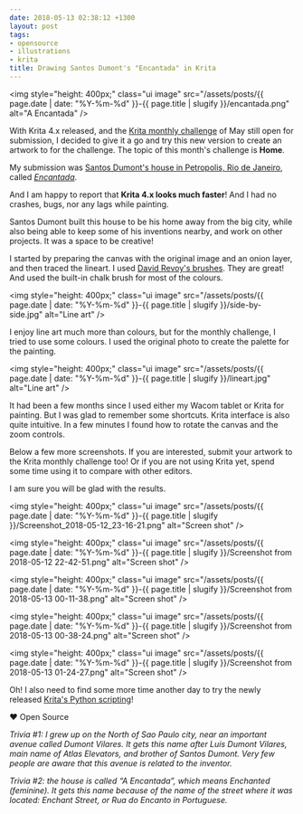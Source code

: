 ```yaml
---
date: 2018-05-13 02:38:12 +1300
layout: post
tags:
- opensource
- illustrations
- krita
title: Drawing Santos Dumont's "Encantada" in Krita
---
```


<img style="height: 400px;" class="ui image" src="/assets/posts/{{ page.date | date: "%Y-%m-%d" }}-{{ page.title | slugify }}/encantada.png" alt="A Encantada" />


With Krita 4.x released, and the [Krita monthly challenge](https://forum.kde.org/viewtopic.php?f=277&t=152338&p=398403#p398403)
of May still open for submission, I decided to give it a go and try this new version to create
an artwork to for the challenge. The topic of this month's challenge is **Home**.

My submission was [Santos Dumont's house in Petropolis, Rio de Janeiro](https://www.google.co.nz/maps/place/Casa+de+Santos+Dumont/@-22.5103512,-43.1864205,17z/data=!3m1!4b1!4m5!3m4!1s0x70145eaee05ea9b:0x33f52a8860f58db9!8m2!3d-22.5103562!4d-43.1842318), called
[*Encantada*]((https://en.wikipedia.org/wiki/Alberto_Santos-Dumont#A_Encantada)).

And I am happy to report that **Krita 4.x looks much faster**! And I had no crashes, bugs,
nor any lags while painting.

Santos Dumont built this house to be his home away from the big city, while also being able to
keep some of his inventions nearby, and work on other projects. It was a space to be
creative!

I started by preparing the canvas with the original image and an onion layer, and then traced
the lineart. I used [David Revoy's brushes](https://www.davidrevoy.com/article340/krita-4-0-brushes).
They are great! And used the built-in chalk brush for most of the colours.

<img style="height: 400px;" class="ui image" src="/assets/posts/{{ page.date | date: "%Y-%m-%d" }}-{{ page.title | slugify }}/side-by-side.jpg" alt="Line art" />


I enjoy line art much more than colours, but for the monthly challenge, I tried to use
some colours. I used the original photo to create the palette for the painting.

<img style="height: 400px;" class="ui image" src="/assets/posts/{{ page.date | date: "%Y-%m-%d" }}-{{ page.title | slugify }}/lineart.jpg" alt="Line art" />


It had been a few months since I used either my Wacom tablet or Krita for painting. But I
was glad to remember some shortcuts. Krita interface is also quite intuitive. In a few
minutes I found how to rotate the canvas and the zoom controls.

Below a few more screenshots. If you are interested, submit your artwork to the Krita monthly
challenge too! Or if you are not using Krita yet, spend some time using it to compare
with other editors.

I am sure you will be glad with the results.

<img style="height: 400px;" class="ui image" src="/assets/posts/{{ page.date | date: "%Y-%m-%d" }}-{{ page.title | slugify }}/Screenshot_2018-05-12_23-16-21.png" alt="Screen shot" />

<img style="height: 400px;" class="ui image" src="/assets/posts/{{ page.date | date: "%Y-%m-%d" }}-{{ page.title | slugify }}/Screenshot from 2018-05-12 22-42-51.png" alt="Screen shot" />

<img style="height: 400px;" class="ui image" src="/assets/posts/{{ page.date | date: "%Y-%m-%d" }}-{{ page.title | slugify }}/Screenshot from 2018-05-13 00-11-38.png" alt="Screen shot" />

<img style="height: 400px;" class="ui image" src="/assets/posts/{{ page.date | date: "%Y-%m-%d" }}-{{ page.title | slugify }}/Screenshot from 2018-05-13 00-38-24.png" alt="Screen shot" />

<img style="height: 400px;" class="ui image" src="/assets/posts/{{ page.date | date: "%Y-%m-%d" }}-{{ page.title | slugify }}/Screenshot from 2018-05-13 01-24-27.png" alt="Screen shot" />

Oh! I also need to find some more time another day to try the newly released
[Krita's Python scripting](https://docs.krita.org/Introduction_to_Python_Scripting)!

&hearts; Open Source

*Trivia #1: I grew up on the North of Sao Paulo city, near an important avenue called Dumont Vilares.
It gets this name after Lu&iacute;s Dumont Vilares, main name of Atlas Elevators, and brother of
Santos Dumont. Very few people are aware that this avenue is related to the inventor.*

*Trivia #2: the house is called &ldquo;A Encantada&rdquo;, which means Enchanted (feminine). It gets this name
because of the name of the street where it was located: Enchant Street, or Rua do Encanto in
Portuguese.*
